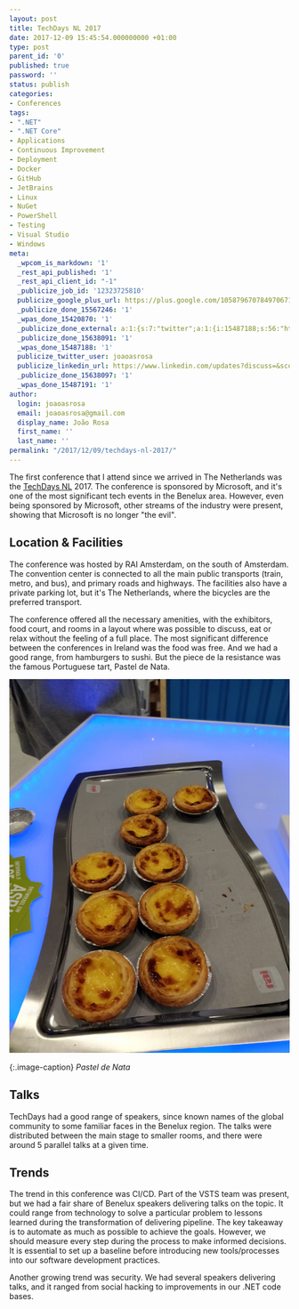 ```yaml
---
layout: post
title: TechDays NL 2017
date: 2017-12-09 15:45:54.000000000 +01:00
type: post
parent_id: '0'
published: true
password: ''
status: publish
categories:
- Conferences
tags:
- ".NET"
- ".NET Core"
- Applications
- Continuous Improvement
- Deployment
- Docker
- GitHub
- JetBrains
- Linux
- NuGet
- PowerShell
- Testing
- Visual Studio
- Windows
meta:
  _wpcom_is_markdown: '1'
  _rest_api_published: '1'
  _rest_api_client_id: "-1"
  _publicize_job_id: '12323725810'
  publicize_google_plus_url: https://plus.google.com/105879670784970671735/posts/ECszHTHXkWe
  _publicize_done_15567246: '1'
  _wpas_done_15420870: '1'
  _publicize_done_external: a:1:{s:7:"twitter";a:1:{i:15487188;s:56:"https://twitter.com/joaoasrosa/status/939506464938479617";}}
  _publicize_done_15638091: '1'
  _wpas_done_15487188: '1'
  publicize_twitter_user: joaoasrosa
  publicize_linkedin_url: https://www.linkedin.com/updates?discuss=&scope=27794317&stype=M&topic=6345272160562479104&type=U&a=uNmn
  _publicize_done_15638097: '1'
  _wpas_done_15487191: '1'
author:
  login: joaoasrosa
  email: joaoasrosa@gmail.com
  display_name: João Rosa
  first_name: ''
  last_name: ''
permalink: "/2017/12/09/techdays-nl-2017/"
---
```

The first conference that I attend since we arrived in The Netherlands was the [TechDays NL](https://www.techdays.nl) 2017\. The conference is sponsored by Microsoft, and it's one of the most significant tech events in the Benelux area. However, even being sponsored by Microsoft, other streams of the industry were present, showing that Microsoft is no longer "the evil".

Location & Facilities
---------------------

The conference was hosted by RAI Amsterdam, on the south of Amsterdam. The convention center is connected to all the main public transports (train, metro, and bus), and primary roads and highways. The facilities also have a private parking lot, but it's The Netherlands, where the bicycles are the preferred transport.

The conference offered all the necessary amenities, with the exhibitors, food court, and rooms in a layout where was possible to discuss, eat or relax without the feeling of a full place. The most significant difference between the conferences in Ireland was the food was free. And we had a good range, from hamburgers to sushi. But the piece de la resistance was the famous Portuguese tart, Pastel de Nata.

![IMG_20171013_081630.jpg](/images/assets/img_20171013_081630.jpg)

{:.image-caption}
*Pastel de Nata*

Talks
-----

TechDays had a good range of speakers, since known names of the global community to some familiar faces in the Benelux region. The talks were distributed between the main stage to smaller rooms, and there were around 5 parallel talks at a given time.

Trends
------

The trend in this conference was CI/CD. Part of the VSTS team was present, but we had a fair share of Benelux speakers delivering talks on the topic. It could range from technology to solve a particular problem to lessons learned during the transformation of delivering pipeline. The key takeaway is to automate as much as possible to achieve the goals. However, we should measure every step during the process to make informed decisions. It is essential to set up a baseline before introducing new tools/processes into our software development practices.

Another growing trend was security. We had several speakers delivering talks, and it ranged from social hacking to improvements in our .NET code bases.
